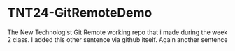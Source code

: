 # TNT24-GitRemoteDemo
The New Technologist Git Remote working repo that i made during the week 2 class.
I added this other sentence via github itself. Again another sentence
